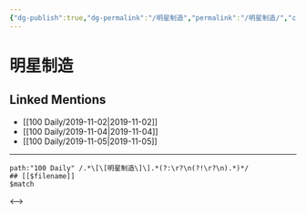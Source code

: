 ```yaml
---
{"dg-publish":true,"dg-permalink":"/明星制造","permalink":"/明星制造/","created":"2023-03-29T22:22:40.365+08:00","updated":"2023-03-29T22:22:40.833+08:00"}
---
```


# 明星制造

## Linked Mentions
- [[100 Daily/2019-11-02\|2019-11-02]]
- [[100 Daily/2019-11-04\|2019-11-04]]
- [[100 Daily/2019-11-05\|2019-11-05]]


---

```expander
path:"100 Daily" /.*\[\[明星制造\]\].*(?:\r?\n(?!\r?\n).*)*/
## [[$filename]]
$match
```

<-->